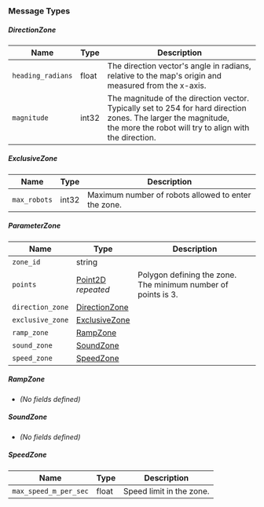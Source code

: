 

### Message Types

##### DirectionZone

| Name | Type | Description |
|------|------|-------------|
| `heading_radians` | float | The direction vector's angle in radians,<br>relative to the map's origin and measured from the x-axis. |
| `magnitude` | int32 | The magnitude of the direction vector.<br>Typically set to 254 for hard direction zones. The larger the magnitude, <br>the more the robot will try to align with the direction. |

##### ExclusiveZone

| Name | Type | Description |
|------|------|-------------|
| `max_robots` | int32 | Maximum number of robots allowed to enter the zone. |

##### ParameterZone

| Name | Type | Description |
|------|------|-------------|
| `zone_id` | string |  |
| `points` | [Point2D](../common/Math.md)<br>*repeated* | Polygon defining the zone.<br>The minimum number of points is 3. |
| `direction_zone` | [DirectionZone](#directionzone) |  |
| `exclusive_zone` | [ExclusiveZone](#exclusivezone) |  |
| `ramp_zone` | [RampZone](#rampzone) |  |
| `sound_zone` | [SoundZone](#soundzone) |  |
| `speed_zone` | [SpeedZone](#speedzone) |  |

##### RampZone
- *(No fields defined)*

##### SoundZone
- *(No fields defined)*

##### SpeedZone

| Name | Type | Description |
|------|------|-------------|
| `max_speed_m_per_sec` | float | Speed limit in the zone. |
